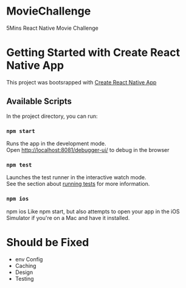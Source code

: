 
# MovieChallenge
5Mins React Native Movie Challenge

# Getting Started with Create React Native App
This project was bootsrapped with [Create React Native App](https://github.com/expo/create-react-native-app)

## Available Scripts

In the project directory, you can run:

### `npm start`
Runs the app in the development mode.\
Open [http://localhost:8081/debugger-ui/](http://localhost:8081/debugger-ui/) to debug in the browser

### `npm test`
Launches the test runner in the interactive watch mode.\
See the section about [running tests](https://github.com/facebook/jest) for more information.

### `npm ios`
npm ios Like npm start, but also attempts to open your app in the iOS Simulator if you're on a Mac and have it installed.

# Should be Fixed
- env Config 
- Caching
- Design
- Testing



